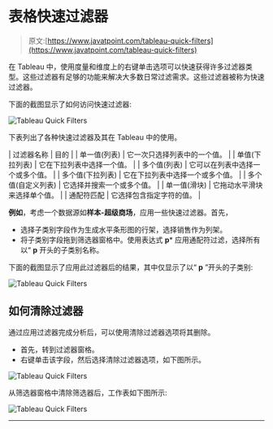 # 表格快速过滤器

> 原文:[https://www.javatpoint.com/tableau-quick-filters](https://www.javatpoint.com/tableau-quick-filters)

在 Tableau 中，使用度量和维度上的右键单击选项可以快速获得许多过滤器类型。这些过滤器有足够的功能来解决大多数日常过滤需求。这些过滤器被称为快速过滤器。

下面的截图显示了如何访问快速过滤器:

![Tableau Quick Filters](../Images/4cb15d8e4534fdc9133092bfaa2412f2.png)

下表列出了各种快速过滤器及其在 Tableau 中的使用。

| 过滤器名称 | 目的 |
| 单一值(列表) | 它一次只选择列表中的一个值。 |
| 单值(下拉列表) | 它在下拉列表中选择一个值。 |
| 多个值(列表) | 它可以在列表中选择一个或多个值。 |
| 多个值(下拉列表) | 它在下拉列表中选择一个或多个值。 |
| 多个值(自定义列表) | 它选择并搜索一个或多个值。 |
| 单一值(滑块) | 它拖动水平滑块来选择单个值。 |
| 通配符匹配 | 它选择包含指定字符的值。 |

**例如**，考虑一个数据源如**样本-超级商场**，应用一些快速过滤器。首先，

*   选择子类别字段作为生成水平条形图的行架，选择销售作为列架。
*   将子类别字段拖到筛选器窗格中。使用表达式 **p*** 应用通配符过滤，选择所有以“ **p** 开头的子类别名称。

下面的截图显示了应用此过滤器后的结果，其中仅显示了以“ **p** ”开头的子类别:

![Tableau Quick Filters](../Images/f4f27ad990350dc843997ab6618688a9.png)

## 如何清除过滤器

通过应用过滤器完成分析后，可以使用清除过滤器选项将其删除。

*   首先，转到过滤器窗格。
*   右键单击该字段，然后选择清除过滤器选项，如下图所示。

![Tableau Quick Filters](../Images/91a770d66565594d495800fc807dc0fe.png)

从筛选器窗格中清除筛选器后，工作表如下图所示:

![Tableau Quick Filters](../Images/6bfce98abebb96af130cc05b4df4e459.png)

* * *